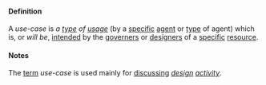 #### Definition

A *use-case* is *a [type](https://github.com/gcassel/Modular-Organization-Terminology/blob/master/terms/type.md) of [usage](https://github.com/gcassel/Modular-Organization-Terminology/blob/master/terms/use.md)* (by a [specific](https://github.com/gcassel/Modular-Organization-Terminology/blob/master/terms/specific.md) [agent](https://github.com/gcassel/Modular-Organization-Terminology/blob/master/terms/agent.md) or [type](https://github.com/gcassel/Modular-Organization-Terminology/blob/master/terms/type.md) of agent) which is, or *will be*, [intended](https://github.com/gcassel/Modular-Organization-Terminology/blob/master/terms/intend.md) by the [governers](https://github.com/gcassel/Modular-Organization-Terminology/blob/master/terms/govern.md) or [designers](https://github.com/gcassel/Modular-Organization-Terminology/blob/master/terms/design.md) of a [specific](https://github.com/gcassel/Modular-Organization-Terminology/blob/master/terms/specific.md) [resource](https://github.com/gcassel/Modular-Organization-Terminology/blob/master/terms/resource.md).

#### Notes

The [term](https://github.com/gcassel/Modular-Organization-Terminology/blob/master/terms/term.md) *use-case* is used mainly for [discussing](https://github.com/gcassel/Modular-Organization-Terminology/blob/master/terms/dialogue.md) *[design](https://github.com/gcassel/Modular-Organization-Terminology/blob/master/terms/design.md) [activity](https://github.com/gcassel/Modular-Organization-Terminology/blob/master/terms/activity.md)*. 
